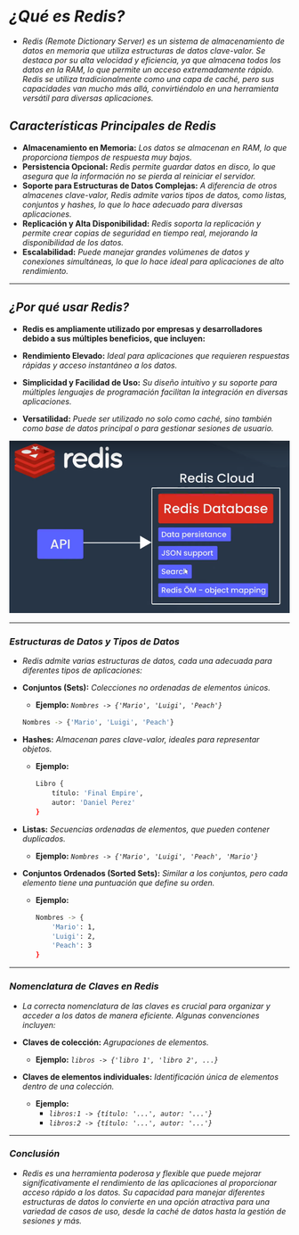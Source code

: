 <!-- Autor: Daniel Benjamin Perez Morales -->
<!-- GitHub: https://github.com/D4nitrix13 -->
<!-- GitLab: https://gitlab.com/D4nitrix13 -->
<!-- Correo electrónico: danielperezdev@proton.me -->

# ***¿Qué es Redis?***

- *Redis (Remote Dictionary Server) es un sistema de almacenamiento de datos en memoria que utiliza estructuras de datos clave-valor. Se destaca por su alta velocidad y eficiencia, ya que almacena todos los datos en la RAM, lo que permite un acceso extremadamente rápido. Redis se utiliza tradicionalmente como una capa de caché, pero sus capacidades van mucho más allá, convirtiéndolo en una herramienta versátil para diversas aplicaciones.*

## ***Características Principales de Redis***

- **Almacenamiento en Memoria:** *Los datos se almacenan en RAM, lo que proporciona tiempos de respuesta muy bajos.*
- **Persistencia Opcional:** *Redis permite guardar datos en disco, lo que asegura que la información no se pierda al reiniciar el servidor.*
- **Soporte para Estructuras de Datos Complejas:** *A diferencia de otros almacenes clave-valor, Redis admite varios tipos de datos, como listas, conjuntos y hashes, lo que lo hace adecuado para diversas aplicaciones.*
- **Replicación y Alta Disponibilidad:** *Redis soporta la replicación y permite crear copias de seguridad en tiempo real, mejorando la disponibilidad de los datos.*
- **Escalabilidad:** *Puede manejar grandes volúmenes de datos y conexiones simultáneas, lo que lo hace ideal para aplicaciones de alto rendimiento.*

---

## ***¿Por qué usar Redis?***

- **Redis es ampliamente utilizado por empresas y desarrolladores debido a sus múltiples beneficios, que incluyen:**

- **Rendimiento Elevado:** *Ideal para aplicaciones que requieren respuestas rápidas y acceso instantáneo a los datos.*
- **Simplicidad y Facilidad de Uso:** *Su diseño intuitivo y su soporte para múltiples lenguajes de programación facilitan la integración en diversas aplicaciones.*
- **Versatilidad:** *Puede ser utilizado no solo como caché, sino también como base de datos principal o para gestionar sesiones de usuario.*

*![Uso de Redis](Images/UsoRedis.png "Images/UsoRedis.png")*

---

### ***Estructuras de Datos y Tipos de Datos***

- *Redis admite varias estructuras de datos, cada una adecuada para diferentes tipos de aplicaciones:*

- **Conjuntos (Sets):** *Colecciones no ordenadas de elementos únicos.*
  - **Ejemplo:** *`Nombres -> {'Mario', 'Luigi', 'Peach'}`*

  ```bash
  Nombres -> {'Mario', 'Luigi', 'Peach'}
  ```
  
- **Hashes:** *Almacenan pares clave-valor, ideales para representar objetos.*
  - **Ejemplo:**

    ```bash
    Libro {
        título: 'Final Empire',
        autor: 'Daniel Perez'
    }
    ```

- **Listas:** *Secuencias ordenadas de elementos, que pueden contener duplicados.*
  - **Ejemplo:** *`Nombres -> {'Mario', 'Luigi', 'Peach', 'Mario'}`*

- **Conjuntos Ordenados (Sorted Sets):** *Similar a los conjuntos, pero cada elemento tiene una puntuación que define su orden.*
  - **Ejemplo:**

    ```bash
    Nombres -> {
        'Mario': 1,
        'Luigi': 2,
        'Peach': 3
    }
    ```

---

### ***Nomenclatura de Claves en Redis***

- *La correcta nomenclatura de las claves es crucial para organizar y acceder a los datos de manera eficiente. Algunas convenciones incluyen:*

- **Claves de colección:** *Agrupaciones de elementos.*
  - **Ejemplo:** *`libros -> {'libro 1', 'libro 2', ...}`*

- **Claves de elementos individuales:** *Identificación única de elementos dentro de una colección.*
  - **Ejemplo:**
    - *`libros:1 -> {título: '...', autor: '...'}`*
    - *`libros:2 -> {título: '...', autor: '...'}`*

---

### ***Conclusión***

- *Redis es una herramienta poderosa y flexible que puede mejorar significativamente el rendimiento de las aplicaciones al proporcionar acceso rápido a los datos. Su capacidad para manejar diferentes estructuras de datos lo convierte en una opción atractiva para una variedad de casos de uso, desde la caché de datos hasta la gestión de sesiones y más.*
